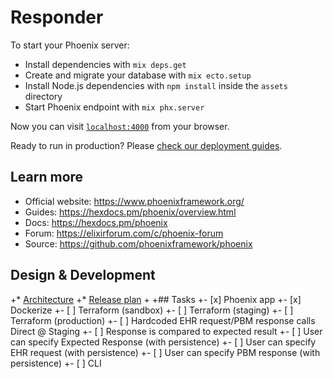 # Responder

To start your Phoenix server:

  * Install dependencies with `mix deps.get`
  * Create and migrate your database with `mix ecto.setup`
  * Install Node.js dependencies with `npm install` inside the `assets` directory
  * Start Phoenix endpoint with `mix phx.server`

Now you can visit [`localhost:4000`](http://localhost:4000) from your browser.

Ready to run in production? Please [check our deployment guides](https://hexdocs.pm/phoenix/deployment.html).

## Learn more

  * Official website: https://www.phoenixframework.org/
  * Guides: https://hexdocs.pm/phoenix/overview.html
  * Docs: https://hexdocs.pm/phoenix
  * Forum: https://elixirforum.com/c/phoenix-forum
  * Source: https://github.com/phoenixframework/phoenix


## Design & Development
+* [Architecture](https://app.lucidchart.com/documents/edit/f80c7234-06f9-405e-928d-8c4de0ab15e9/0_0?beaconFlowId=B2623CA71FD04A67#?folder_id=home&browser=icon)
+* [Release plan](https://miro.com/app/board/o9J_krJSjOo=/)
+
+## Tasks
+- [x] Phoenix app
+- [x] Dockerize
+- [ ] Terraform (sandbox)
+- [ ] Terraform (staging)
+- [ ] Terraform (production)
+- [ ] Hardcoded EHR request/PBM response calls Direct @ Staging
+- [ ] Response is compared to expected result
+- [ ] User can specify Expected Response (with persistence)
+- [ ] User can specify EHR request (with persistence)
+- [ ] User can specify PBM response (with persistence)
+- [ ] CLI

